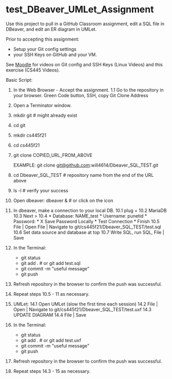 # test_DBeaver_UMLet_Assignment

Use this project to pull in a GitHub Classroom assignment, edit a SQL file in DBeaver, and edit an ER diagram in UMLet.

Prior to accepting this assignment: 
* Setup your Git config settings 
* your SSH Keys on GitHub and your VM.

See [Moodle](moodle.pacificu.edu) for videos on Git config and SSH Keys (Linux Videos) and this exercise (CS445 Videos).

Basic Script:

1. In the Web Browser - Accept the assignment.
1.1 Go to the repository in your browser.  Green Code button, SSH, copy Git Clone Address

2. Open a Terminator window.

3. mkdir git # might already exist

3. cd git

4. mkdir cs445f21

5. cd cs445f21

6. git clone COPIED_URL_FROM_ABOVE
	
	EXAMPLE:
   git clone git@github.com:will4614/Dbeaver_SQL_TEST.git

7. cd Dbeaver_SQL_TEST # repository name from the end of the URL above

8. ls -l # verify your success

9. Open dbeaver:
	dbeaver & # or click on the icon
	
10. In dbeaver, make a connection to your local DB.
	10.1 plug +
	10.2 MariaDB
	10.3 Next >
	10.4 
		* Database: NAME_test
		* Username: punetid
		* Password: <secret password>
		* X Save Password Locally
		* Test Connection
		* Finish
	10.5 File | Open File | Navigate to git/cs445f21/Dbeaver_SQL_TEST/test.sql
	10.6 Set data source and database at top
	10.7 Write SQL, run SQL, File | Save

11.	In the Terminal:
	* git status
	* git add .  # or git add test.sql
	* git commit -m "useful message"
	* git push
	
12. Refresh repository in the browser to confirm the push was successful.

13. Repeat steps 10.5 - 11 as necessary.

14. UMLet:
	14.1 Open UMLet (slow the first time each session)
	14.2 File | Open | Navigate to git/cs445f21/Dbeaver_SQL_TEST/test.uxf
	14.3 UPDATE DIAGRAM
	14.4 File | Save

15.	In the Terminal:
	* git status
	* git add .  # or git add test.uxf
	* git commit -m "useful message"
	* git push

16. Refresh repository in the browser to confirm the push was successful.

13. Repeat steps 14.3 - 15 as necessary.
